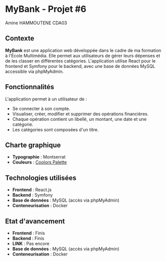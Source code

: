 # MyBank - Projet #6 
Amine HAMMOUTENE CDA03

## Contexte

**MyBank** est une application web développée dans le cadre de ma formation à l'École Multimédia. Elle permet aux utilisateurs de gérer leurs dépenses et de les classer en différentes catégories. L'application utilise React pour le frontend et Symfony pour le backend, avec une base de données MySQL accessible via phpMyAdmin.

## Fonctionnalités

L'application permet à un utilisateur de :
- Se connecter à son compte.
- Visualiser, créer, modifier et supprimer des opérations financières.
- Chaque opération contient un libellé, un montant, une date et une catégorie.
- Les catégories sont composées d'un titre.

## Charte graphique

- **Typographie** : Montserrat
- **Couleurs** : [Coolors Palette](https://coolors.co/59e5a9-000000-14213d-fca311-ec0b43)

## Technologies utilisées

- **Frontend** : React.js
- **Backend** : Symfony
- **Base de données** : MySQL (accès via phpMyAdmin)
- **Conteneurisation** : Docker

## Etat d'avancement 

- **Frontend** : Finis
- **Backend** : Finis
- **LINK** : Pas encore
- **Base de données** : MySQL (accès via phpMyAdmin)
- **Conteneurisation** : Docker



